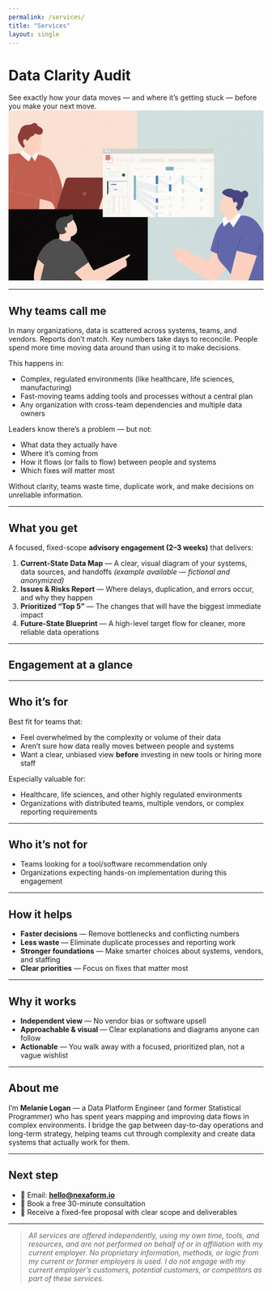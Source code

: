 ```yaml
---
permalink: /services/
title: "Services"
layout: single
---
```


# Data Clarity Audit
<div class="notice--info">
  See exactly how your data moves — and where it’s getting stuck — before you make your next move.
</div>

<img src="/assets/images/data_clarity_audit.png" alt="data clarity audit" class="center-image" />

---

## Why teams call me
In many organizations, data is scattered across systems, teams, and vendors. Reports don’t match. Key numbers take days to reconcile. People spend more time moving data around than using it to make decisions.

This happens in:
- Complex, regulated environments (like healthcare, life sciences, manufacturing)
- Fast-moving teams adding tools and processes without a central plan
- Any organization with cross-team dependencies and multiple data owners

Leaders know there’s a problem — but not:
- What data they actually have  
- Where it’s coming from  
- How it flows (or fails to flow) between people and systems  
- Which fixes will matter most  

Without clarity, teams waste time, duplicate work, and make decisions on unreliable information.

---

## What you get
A focused, fixed-scope **advisory engagement (2–3 weeks)** that delivers:

1. **Current-State Data Map** — A clear, visual diagram of your systems, data sources, and handoffs *(example available — fictional and anonymized)*  
2. **Issues & Risks Report** — Where delays, duplication, and errors occur, and why they happen  
3. **Prioritized “Top 5”** — The changes that will have the biggest immediate impact  
4. **Future-State Blueprint** — A high-level target flow for cleaner, more reliable data operations  

---

## Engagement at a glance
<script src="https://gist.github.com/mlogan914/d7a7583bb228c16d439ec4c1c5f48ffe.js"></script>

---

## Who it’s for
Best fit for teams that:
- Feel overwhelmed by the complexity or volume of their data  
- Aren’t sure how data really moves between people and systems  
- Want a clear, unbiased view **before** investing in new tools or hiring more staff  

Especially valuable for:
- Healthcare, life sciences, and other highly regulated environments  
- Organizations with distributed teams, multiple vendors, or complex reporting requirements  

---

## Who it’s not for
- Teams looking for a tool/software recommendation only  
- Organizations expecting hands-on implementation during this engagement  

---

## How it helps
- **Faster decisions** — Remove bottlenecks and conflicting numbers  
- **Less waste** — Eliminate duplicate processes and reporting work  
- **Stronger foundations** — Make smarter choices about systems, vendors, and staffing  
- **Clear priorities** — Focus on fixes that matter most  

---

## Why it works
- **Independent view** — No vendor bias or software upsell  
- **Approachable & visual** — Clear explanations and diagrams anyone can follow  
- **Actionable** — You walk away with a focused, prioritized plan, not a vague wishlist  

---

## About me
I’m **Melanie Logan** — a Data Platform Engineer (and former Statistical Programmer) who has spent years mapping and improving data flows in complex environments. I bridge the gap between day-to-day operations and long-term strategy, helping teams cut through complexity and create data systems that actually work for them.

---

## Next step
- 📧 Email: **[hello@nexaform.io](mailto:hello@nexaform.io)**  
- 📅 Book a free 30-minute consultation  
- 📄 Receive a fixed-fee proposal with clear scope and deliverables  

---

> *All services are offered independently, using my own time, tools, and resources, and are not performed on behalf of or in affiliation with my current employer. No proprietary information, methods, or logic from my current or former employers is used. I do not engage with my current employer’s customers, potential customers, or competitors as part of these services.*
